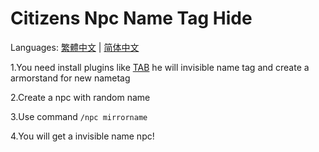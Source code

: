 # Citizens Npc Name Tag Hide

Languages: [繁體中文](https://github.com/XingYanTW/npc-name-tag-hide/blob/main/README_TW.md) | [简体中文](https://github.com/XingYanTW/npc-name-tag-hide/blob/main/README_CN.md)

1.You need install plugins like [TAB](https://github.com/NEZNAMY/TAB) he will invisible name tag and create a armorstand for new nametag

2.Create a npc with random name

3.Use command ```/npc mirrorname```

4.You will get a invisible name npc!
